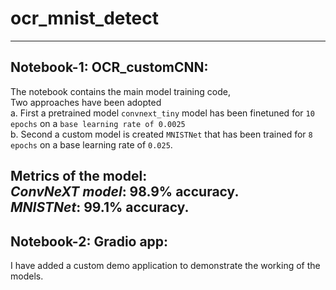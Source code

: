# ocr_mnist_detect
---
## Notebook-1: OCR_customCNN: <br>
The notebook contains the main model training code, <br>
Two approaches have been adopted <br>
a. First a pretrained model `convnext_tiny` model has been finetuned for `10 epochs` on a `base learning rate of 0.0025` <br>
b. Second a custom model is created `MNISTNet` that has been trained for `8 epochs` on a base learning rate of `0.025`.

Metrics of the model: <br>
*ConvNeXT model*: 98.9% accuracy.<br>
*MNISTNet*: 99.1% accuracy.
---
## Notebook-2: Gradio app:
I have added a custom demo application to demonstrate the working of the models.
